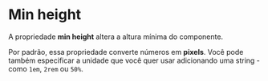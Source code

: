 # Min height

A propriedade **min height** altera a altura mínima do componente.

Por padrão, essa propriedade converte números em **pixels**. Você pode também especificar a unidade que você quer usar adicionando uma string - como `1em`, `2rem` ou `50%`.